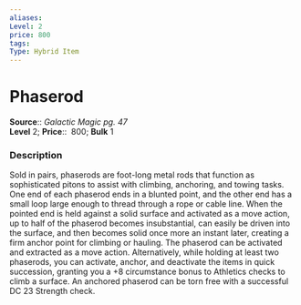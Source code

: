 ```yaml
---
aliases: 
Level: 2 
price: 800
tags: 
Type: Hybrid Item
---
```


# Phaserod

**Source**:: _Galactic Magic pg. 47_  
**Level** 2;
**Price**::  800; **Bulk** 1

### Description

Sold in pairs, phaserods are foot-long metal rods that function as sophisticated pitons to assist with climbing, anchoring, and towing tasks. One end of each phaserod ends in a blunted point, and the other end has a small loop large enough to thread through a rope or cable line. When the pointed end is held against a solid surface and activated as a move action, up to half of the phaserod becomes insubstantial, can easily be driven into the surface, and then becomes solid once more an instant later, creating a firm anchor point for climbing or hauling. The phaserod can be activated and extracted as a move action. Alternatively, while holding at least two phaserods, you can activate, anchor, and deactivate the items in quick succession, granting you a +8 circumstance bonus to Athletics checks to climb a surface. An anchored phaserod can be torn free with a successful DC 23 Strength check.
